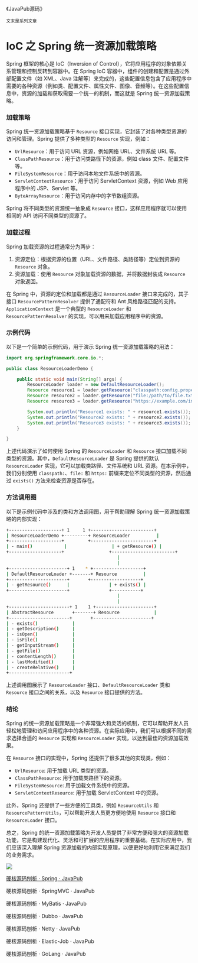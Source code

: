 《JavaPub源码》

`文末是系列文章`

# IoC 之 Spring 统一资源加载策略

Spring 框架的核心是 IoC（Inversion of Control），它将应用程序的对象依赖关系管理和控制反转到容器中。在 Spring IoC 容器中，组件的创建和配置是通过外部配置文件（如 XML、Java 注解等）来完成的，这些配置信息包含了应用程序中需要的各种资源（例如类、配置文件、属性文件、图像、音频等）。在这些配置信息中，资源的加载和获取需要一个统一的机制，而这就是 Spring 统一资源加载策略。

### 加载策略

Spring 统一资源加载策略基于 `Resource` 接口实现，它封装了对各种类型资源的访问和管理。Spring 提供了多种类型的 `Resource` 实现，例如：

- `UrlResource`：用于访问 URL 资源，例如网络 URL、文件系统 URL 等。
- `ClassPathResource`：用于访问类路径下的资源，例如 class 文件、配置文件等。
- `FileSystemResource`：用于访问本地文件系统中的资源。
- `ServletContextResource`：用于访问 ServletContext 资源，例如 Web 应用程序中的 JSP、Servlet 等。
- `ByteArrayResource`：用于访问内存中的字节数组资源。

Spring 将不同类型的资源统一抽象成 `Resource` 接口，这样应用程序就可以使用相同的 API 访问不同类型的资源了。

### 加载过程

Spring 加载资源的过程通常分为两步：

1. 资源定位：根据资源的位置（URL、文件路径、类路径等）定位到资源的 `Resource` 对象。
2. 资源加载：使用 `Resource` 对象加载资源的数据，并将数据封装成 `Resource` 对象返回。

在 Spring 中，资源的定位和加载都是通过 `ResourceLoader` 接口来完成的，其子接口  `ResourcePatternResolver` 提供了通配符和 Ant 风格路径匹配的支持。`ApplicationContext` 是一个典型的 `ResourceLoader` 和 `ResourcePatternResolver` 的实现，可以用来加载应用程序中的资源。

### 示例代码

以下是一个简单的示例代码，用于演示 Spring 统一资源加载策略的用法：

```java
import org.springframework.core.io.*;

public class ResourceLoaderDemo {

    public static void main(String[] args) {
        ResourceLoader loader = new DefaultResourceLoader();
        Resource resource1 = loader.getResource("classpath:config.properties");
        Resource resource2 = loader.getResource("file:/path/to/file.txt");
        Resource resource3 = loader.getResource("https://example.com/image.jpg");

        System.out.println("Resource1 exists: " + resource1.exists());
        System.out.println("Resource2 exists: " + resource2.exists());
        System.out.println("Resource3 exists: " + resource3.exists());
    }

}
```

上述代码演示了如何使用 Spring 的 `ResourceLoader` 和 `Resource` 接口加载不同类型的资源。其中，`DefaultResourceLoader` 是 Spring 提供的默认 `ResourceLoader` 实现，它可以加载类路径、文件系统和 URL 资源。在本示例中，我们分别使用 `classpath:`、`file:` 和 `https:` 前缀来定位不同类型的资源，然后通过 `exists()` 方法来检查资源是否存在。

### 方法调用图

以下是示例代码中涉及的类和方法调用图，用于帮助理解 Spring 统一资源加载策略的内部实现：

```bash
+--------------------+ 1     1 +------------------------+
| ResourceLoaderDemo +---------+ ResourceLoader          |
+--------------------+         +------------------------+
| - main()            |                 | + getResource() |
+--------------------+                 +------------------------+
                                          |
                                          |
+----------------------+ 1    * +-------------------+
| DefaultResourceLoader +-------+ Resource          |
+----------------------+       +-------------------+
| - getResource()      |               | + exists() |
+----------------------+               +-----------+
                                          |
                                          |
+-----------------------+ 1    1 +----------------------+
| AbstractResource       +-------+ Resource             |
+-----------------------+       +----------------------+
| - exists()             |
| - getDescription()     |
| - isOpen()             |
| - isFile()             |
| - getInputStream()     |
| - getFile()            |
| - contentLength()      |
| - lastModified()       |
| - createRelative()     |
+-----------------------+

```

上述调用图展示了 `ResourceLoader` 接口、`DefaultResourceLoader` 类和 `Resource` 接口之间的关系，以及 `Resource` 接口提供的方法。

### 结论

Spring 的统一资源加载策略是一个非常强大和灵活的机制，它可以帮助开发人员轻松地管理和访问应用程序中的各种资源。在实际应用中，我们可以根据不同的需求选择合适的 `Resource` 实现和 `ResourceLoader` 实现，以达到最佳的资源加载效果。

在 `Resource` 接口的实现中，Spring 还提供了很多其他的实现类，例如：

- `UrlResource`: 用于加载 URL 类型的资源。
- `ClassPathResource`: 用于加载类路径下的资源。
- `FileSystemResource`: 用于加载文件系统中的资源。
- `ServletContextResource`: 用于加载 ServletContext 中的资源。

此外，Spring 还提供了一些方便的工具类，例如 `ResourceUtils` 和 `ResourcePatternUtils`，可以帮助开发人员更方便地使用 `Resource` 接口和 `ResourceLoader` 接口。

总之，Spring 的统一资源加载策略为开发人员提供了非常方便和强大的资源加载功能，它是构建现代化、灵活和可扩展的应用程序的重要基础。在实际应用中，我们应该深入理解 Spring 资源加载的内部实现原理，以便更好地利用它来满足我们的业务需求。



![](https://ghproxy.com/https://raw.githubusercontent.com/Rodert/JavaPub-Interview/main/src/sc/spring/spring-javapub-java.png?raw=true)



[硬核源码刨析 · Spring · JavaPub](https://mp.weixin.qq.com/mp/appmsgalbum?__biz=MzUzNDUyOTY0Nw==&action=getalbum&album_id=2844647471149793284#wechat_redirect)


硬核源码刨析 · SpringMVC · JavaPub

硬核源码刨析 · MyBatis · JavaPub

硬核源码刨析 · Dubbo · JavaPub

硬核源码刨析 · Netty · JavaPub

硬核源码刨析 · Elastic-Job · JavaPub

硬核源码刨析 · GoLang · JavaPub

